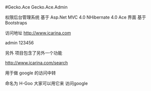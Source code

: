 #Gecko.Ace
Gecko.Ace.Admin

权限后台管理系统 基于
Asp.Net MVC 4.0
NHibernate 4.0 
Ace 界面 基于 Bootstraps


访问地址 http://www.icarina.com

admin  123456


另外 项目包含了另外一个功能

http://www.icarina.com/search

用于做 google 的访问中转

命名为 H-Goo 大家可以用它来 访问google
